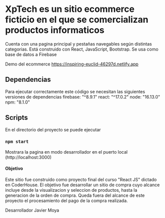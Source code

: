 
# XpTech es un sitio ecommerce ficticio en el que se comercializan productos informaticos
Cuenta con una pagina principal y pestañas navegables según distintas categorias.
Está construido con React, JavaScript, Bootstrap. Se usa como base de datos a Firebase

Demo del ecommerce
https://inspiring-euclid-46297d.netlify.app

## Dependencias
Para ejecutar correctamente este código se necesitan las siguientes versiones de dependencias
firebase: "^8.9.1"
react: "^17.0.2"
node: "16.13.0"
npm: "8.1.0"

##  Scripts
En el directorio del proyecto se puede ejecutar
### `npm start`
Mostrara la pagina en modo desarrollador en el puerto local (http://localhost:3000)

#### Objetivo
Este sitio fue construido como proyecto final del curso "React JS" dictado en CoderHouse. El objetivo fue desarrollar un sitio de compra cuyo alcance incluye desde la visualizacion y seleccion de productos, hasta la generacion de la orden de compra. Queda fuera del alcance de este proyecto el procesamiento del pago de la compra realizada.

Desarrollador Javier Moya